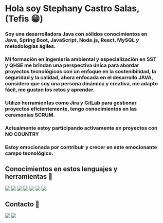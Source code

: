# Hola soy Stephany Castro Salas, (Tefis 😁)

### Soy una desarrolladora Java con sólidos conocimientos en Java, Spring Boot, JavaScript, Node.js, React, MySQL y metodologías ágiles.

### Mi formación en ingeniería ambiental y especialización en SST y QHSE me brindan una perspectiva única para abordar proyectos tecnológicos con un enfoque en la sostenibilidad, la seguridad y la calidad, ahora enfocada en el desarrollo JAVA, considero que soy una persona dinámica y creativa, me adapto fácil, me gustan los retos y aprender.

### Utilizo herramientas como Jira y GitLab para gestionar proyectos eficientemente, tengo conocimientos en las ceremonias SCRUM.

### Actualmente estoy participando activamente en proyectos con NO COUNTRY

### Estoy emocionada por contribuir y crecer en este emocionante campo tecnológico.


## Conocimientos en estos lenguajes y herramientas 🥺
[![](https://icongr.am/devicon/java-original.svg?size=50&color=currentColor)](www.java.com)
[![](https://icongr.am/devicon/javascript-original.svg?size=34&color=currentColor)](https://developer.mozilla.org/es/docs/Web/JavaScript)
[![](https://icongr.am/devicon/html5-original.svg?size=34&color=currentColor)](https://developer.mozilla.org/es/docs/Web/HTML)
[![](https://icongr.am/devicon/github-original-wordmark.svg?size=34&color=d4b5b5)](https://github.com)
[![](https://icongr.am/devicon/gitlab-original.svg?size=34&color=d4b5b5)](https://about.gitlab.com/)
[![](https://icongr.am/devicon/mongodb-original.svg?size=34&color=d4b5b5)](https://www.mongodb.com/)
[![](https://icongr.am/devicon/mysql-original-wordmark.svg?size=34&color=d4b5b5
)](https://www.mysql.com/)


## Contacto 🤭

[![](https://icongr.am/devicon/linkedin-original.svg?size=34&color=d4b5b5)](https://www.linkedin.com/in/stephany-castro-salas-03a001172/)
[![](https://icongr.am/devicon/github-original-wordmark.svg?size=34&color=d4b5b5)](https://github.com/StephanyCS1)

